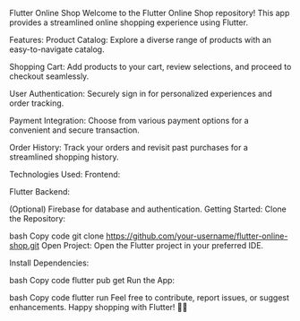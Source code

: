 Flutter Online Shop
Welcome to the Flutter Online Shop repository! This app provides a streamlined online shopping experience using Flutter.

Features:
Product Catalog:
Explore a diverse range of products with an easy-to-navigate catalog.

Shopping Cart:
Add products to your cart, review selections, and proceed to checkout seamlessly.

User Authentication:
Securely sign in for personalized experiences and order tracking.

Payment Integration:
Choose from various payment options for a convenient and secure transaction.

Order History:
Track your orders and revisit past purchases for a streamlined shopping history.

Technologies Used:
Frontend:

Flutter
Backend:

(Optional) Firebase for database and authentication.
Getting Started:
Clone the Repository:

bash
Copy code
git clone https://github.com/your-username/flutter-online-shop.git
Open Project:
Open the Flutter project in your preferred IDE.

Install Dependencies:

bash
Copy code
flutter pub get
Run the App:

bash
Copy code
flutter run
Feel free to contribute, report issues, or suggest enhancements. Happy shopping with Flutter! 🛒📱
